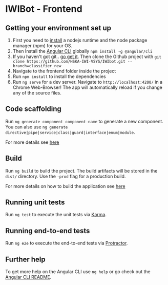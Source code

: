 # IWIBot - Frontend

## Getting your environment set up  
1. First you need to [install](https://nodejs.org/en/download/package-manager/) a nodejs runtime and the node package manager (npm) for your OS.
2. Then Install the [Angular CLI](https://github.com/angular/angular-cli) globally `npm install -g @angular/cli`
3. If you haven't got git.. [go get it](https://git-scm.com/downloads). Then clone the Github project with `git clone https://github.com/HSKA-IWI-VSYS/IWIbot.git --branch=classifier_new` 
4. Navigate to the frontend folder inside the project
5. Run `npm install` to install the dependencies  
6. Run `ng serve` for a dev server. Navigate to `http://localhost:4200/` in a Chrome Web-Browser! The app will automatically reload if you change any of the source files.

## Code scaffolding

Run `ng generate component component-name` to generate a new component. You can also use `ng generate directive|pipe|service|class|guard|interface|enum|module`.  

For more details see [here](https://scotch.io/tutorials/use-the-angular-cli-for-faster-angular-2-projects#toc-generate-parts-of-your-application)

## Build

Run `ng build` to build the project. The build artifacts will be stored in the `dist/` directory. Use the `-prod` flag for a production build.

For more details on how to build the application see [here](https://scotch.io/tutorials/use-the-angular-cli-for-faster-angular-2-projects#toc-building-our-app)

## Running unit tests

Run `ng test` to execute the unit tests via [Karma](https://karma-runner.github.io).

## Running end-to-end tests

Run `ng e2e` to execute the end-to-end tests via [Protractor](http://www.protractortest.org/).

## Further help

To get more help on the Angular CLI use `ng help` or go check out the [Angular CLI README](https://github.com/angular/angular-cli/blob/master/README.md).
